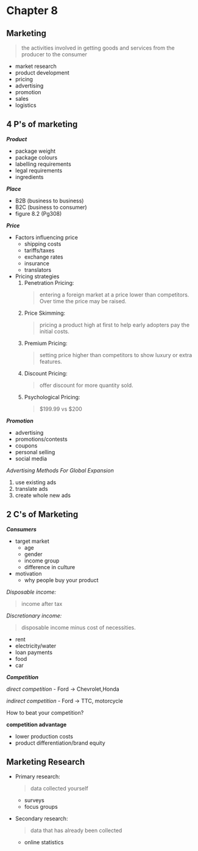 # Chapter 8

<h2>Marketing</h2>

<blockquote>
the activities involved in getting goods and services from the producer to the consumer
</blockquote>

* market research
* product development
* pricing
* advertising
* promotion
* sales
* logistics

<h2>4 P's of marketing</h2>

***Product***
* package weight
* package colours
* labelling requirements
* legal requirements
* ingredients

***Place***
* B2B (business to business)
* B2C (business to consumer)
* figure 8.2 (Pg308)

***Price***
* Factors influencing price
  * shipping costs
  * tariffs/taxes
  * exchange rates
  * insurance
  * translators
* Pricing strategies
  1. Penetration Pricing:
        <blockquote>
        entering a foreign market at a price lower than competitors. Over time the price may be raised.
        </blockquote>
  2. Price Skimming:
        <blockquote>
        pricing a product high at first to help early adopters pay the initial costs.
        </blockquote>
  3. Premium Pricing:
        <blockquote>
        setting price higher than competitors to show luxury or extra features.
        </blockquote>
  4. Discount Pricing:
        <blockquote>
        offer discount for more quantity sold.
        </blockquote>
  5. Psychological Pricing:
        <blockquote>
        $199.99 vs $200
        </blockquote>
***Promotion***
* advertising
* promotions/contests
* coupons
* personal selling
* social media

*Advertising Methods For Global Expansion*
1. use existing ads
2. translate ads
3. create whole new ads

<h2>2 C's of Marketing</h2>

***Consumers***
* target market
  * age
  * gender
  * income group
  * difference in culture
* motivation
  * why people buy your product

*Disposable income:*
<blockquote>
income after tax
</blockquote>

*Discretionary income:*
<blockquote>
disposable income minus cost of necessities.
</blockquote>

* rent
* electricity/water
* loan payments
* food
* car

***Competition***

*direct competition* - Ford -> Chevrolet,Honda

*indirect competition* - Ford -> TTC, motorcycle

How to  beat your competition?

**competition advantage**
* lower production costs
* product differentiation/brand equity

<h2>Marketing Research</h2>

* Primary research:
    <blockquote>
    data collected yourself
    </blockquote>

    * surveys
    * focus groups
* Secondary research:
    <blockquote>
    data that has already been collected
    </blockquote>

    * online statistics